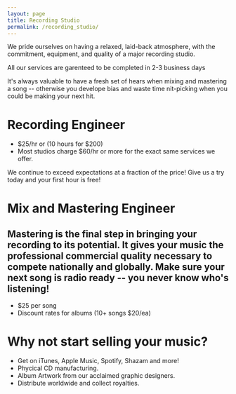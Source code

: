 ```yaml
---
layout: page
title: Recording Studio
permalink: /recording_studio/
---
```

We pride ourselves on having a relaxed, laid-back atmosphere, with the commitment, equipment, and quality of a major recording studio.

All our services are garenteed to be completed in 2-3 business days

It's always valuable to have a fresh set of hears when mixing and mastering a song -- otherwise you develope bias and waste time nit-picking when you could be making your next hit.


# Recording Engineer

*  $25/hr or (10 hours for $200)
*  Most studios charge $60/hr or more for the exact same services we 	offer.

We continue to exceed expectations at a fraction of the price! Give us a try today and your first hour is free!


# Mix and Mastering Engineer

## Mastering is the final step in bringing your recording to its potential. It gives your music the professional commercial quality necessary to compete nationally and globally. Make sure your next song is radio ready --  you never know who's listening!

*   $25 per song 
*   Discount rates for albums (10+ songs $20/ea)


# Why not start selling your music?

*   Get on iTunes, Apple Music, Spotify, Shazam and more!
*   Phycical CD manufacturing.
*   Album Artwork from our acclaimed graphic designers.
*   Distribute worldwide and collect royalties.